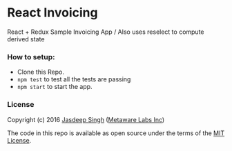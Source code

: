 # React Invoicing

React + Redux Sample Invoicing App / Also uses reselect to compute derived state

### How to setup:

- Clone this Repo.
- `npm test` to test all the tests are passing
- `npm start` to start the app.

### License

Copyright (c) 2016 [Jasdeep Singh](http://jasdeep.ca) ([Metaware Labs Inc](http://metawarelabs.com/))

The code in this repo is available as open source under the terms of the [MIT License](http://opensource.org/licenses/MIT).
